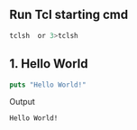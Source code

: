  ## Run Tcl starting cmd
 ```bash
tclsh  or 3>tclsh
```
## 1. Hello World 
 ```tcl
puts "Hello World!"
```
Output
```tcl
Hello World!
